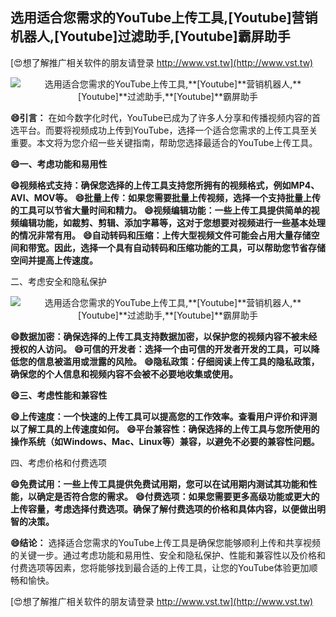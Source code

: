## **选用适合您需求的YouTube上传工具,**[Youtube]**营销机器人,**[Youtube]**过滤助手,**[Youtube]**霸屏助手**

[😍想了解推广相关软件的朋友请登录 http://www.vst.tw](http://www.vst.tw)

 <center><img src="https://vst.tw/MP4/tuiguang/png/6.png" alt="选用适合您需求的YouTube上传工具,**[Youtube]**营销机器人,**[Youtube]**过滤助手,**[Youtube]**霸屏助手"></center>

**😄引言：**
在如今数字化时代，YouTube已成为了许多人分享和传播视频内容的首选平台。而要将视频成功上传到YouTube，选择一个适合您需求的上传工具至关重要。本文将为您介绍一些关键指南，帮助您选择最适合的YouTube上传工具。

**😄一、考虑功能和易用性**

**😄视频格式支持：确保您选择的上传工具支持您所拥有的视频格式，例如MP4、AVI、MOV等。**
**😄批量上传：如果您需要批量上传视频，选择一个支持批量上传的工具可以节省大量时间和精力。**
**😄视频编辑功能：一些上传工具提供简单的视频编辑功能，如裁剪、剪辑、添加字幕等，这对于您想要对视频进行一些基本处理的情况非常有用。**
**😄自动转码和压缩：上传大型视频文件可能会占用大量存储空间和带宽。因此，选择一个具有自动转码和压缩功能的工具，可以帮助您节省存储空间并提高上传速度。**

二、考虑安全和隐私保护

 <center><img src="https://vst.tw/MP4/tuiguang/png/0.png" alt="选用适合您需求的YouTube上传工具,**[Youtube]**营销机器人,**[Youtube]**过滤助手,**[Youtube]**霸屏助手"></center>

**😄数据加密：确保选择的上传工具支持数据加密，以保护您的视频内容不被未经授权的人访问。**
**😄可信的开发者：选择一个由可信的开发者开发的工具，可以降低您的信息被滥用或泄露的风险。**
**😄隐私政策：仔细阅读上传工具的隐私政策，确保您的个人信息和视频内容不会被不必要地收集或使用。**

**😄三、考虑性能和兼容性**

**😄上传速度：一个快速的上传工具可以提高您的工作效率。查看用户评价和评测以了解工具的上传速度如何。**
**😄平台兼容性：确保选择的上传工具与您所使用的操作系统（如Windows、Mac、Linux等）兼容，以避免不必要的兼容性问题。**

四、考虑价格和付费选项

**😄免费试用：一些上传工具提供免费试用期，您可以在试用期内测试其功能和性能，以确定是否符合您的需求。**
**😄付费选项：如果您需要更多高级功能或更大的上传容量，考虑选择付费选项。确保了解付费选项的价格和具体内容，以便做出明智的决策。**

**😄结论：**
选择适合您需求的YouTube上传工具是确保您能够顺利上传和共享视频的关键一步。通过考虑功能和易用性、安全和隐私保护、性能和兼容性以及价格和付费选项等因素，您将能够找到最合适的上传工具，让您的YouTube体验更加顺畅和愉快。

[😍想了解推广相关软件的朋友请登录 http://www.vst.tw](http://www.vst.tw)



